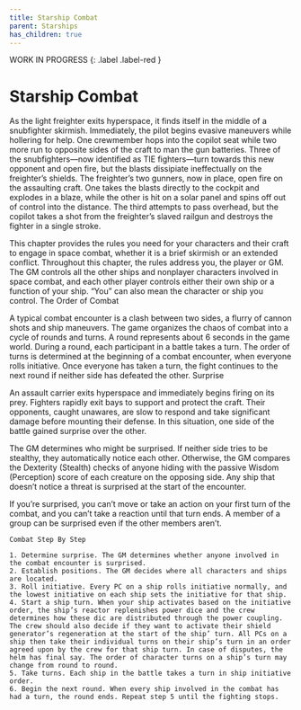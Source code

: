 ```yaml
---
title: Starship Combat
parent: Starships
has_children: true
---
```


WORK IN PROGRESS 
{: .label .label-red } 

# Starship Combat

As the light freighter exits hyperspace, it finds itself in the middle of a snubfighter skirmish. Immediately, the pilot begins evasive maneuvers while hollering for help. One crewmember hops into the copilot seat while two more run to opposite sides of the craft to man the gun batteries. Three of the snubfighters—now identified as TIE fighters—turn towards this new opponent and open fire, but the blasts dissipiate ineffectually on the freighter’s shields. The freighter’s two gunners, now in place, open fire on the assaulting craft. One takes the blasts directly to the cockpit and explodes in a blaze, while the other is hit on a solar panel and spins off out of control into the distance. The third attempts to pass overhead, but the copilot takes a shot from the freighter’s slaved railgun and destroys the fighter in a single stroke.

This chapter provides the rules you need for your characters and their craft to engage in space combat, whether it is a brief skirmish or an extended conflict. Throughout this chapter, the rules address you, the player or GM. The GM controls all the other ships and nonplayer characters involved in space combat, and each other player controls either their own ship or a function of your ship. “You” can also mean the character or ship you control.
The Order of Combat

A typical combat encounter is a clash between two sides, a flurry of cannon shots and ship maneuvers. The game organizes the chaos of combat into a cycle of rounds and turns. A round represents about 6 seconds in the game world. During a round, each participant in a battle takes a turn. The order of turns is determined at the beginning of a combat encounter, when everyone rolls initiative. Once everyone has taken a turn, the fight continues to the next round if neither side has defeated the other.
Surprise

An assault carrier exits hyperspace and immediately begins firing on its prey. Fighters rapidly exit bays to support and protect the craft. Their opponents, caught unawares, are slow to respond and take significant damage before mounting their defense. In this situation, one side of the battle gained surprise over the other.

The GM determines who might be surprised. If neither side tries to be stealthy, they automatically notice each other. Otherwise, the GM compares the Dexterity (Stealth) checks of anyone hiding with the passive Wisdom (Perception) score of each creature on the opposing side. Any ship that doesn’t notice a threat is surprised at the start of the encounter.

If you’re surprised, you can’t move or take an action on your first turn of the combat, and you can’t take a reaction until that turn ends. A member of a group can be surprised even if the other members aren’t.

    Combat Step By Step

    1. Determine surprise. The GM determines whether anyone involved in the combat encounter is surprised.
    2. Establish positions. The GM decides where all characters and ships are located.
    3. Roll initiative. Every PC on a ship rolls initiative normally, and the lowest initiative on each ship sets the initiative for that ship.
    4. Start a ship turn. When your ship activates based on the initiative order, the ship’s reactor replenishes power dice and the crew determines how these dic are distributed through the power coupling. The crew should also decide if they want to activate their shield generator’s regeneration at the start of the ship’ turn. All PCs on a ship then take their individual turns on their ship’s turn in an order agreed upon by the crew for that ship turn. In case of disputes, the helm has final say. The order of character turns on a ship’s turn may change from round to round.
    5. Take turns. Each ship in the battle takes a turn in ship initiative order.
    6. Begin the next round. When every ship involved in the combat has had a turn, the round ends. Repeat step 5 until the fighting stops.